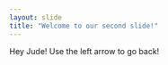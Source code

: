 ```yaml
---
layout: slide
title: "Welcome to our second slide!"
---
```

Hey Jude!
Use the left arrow to go back!
